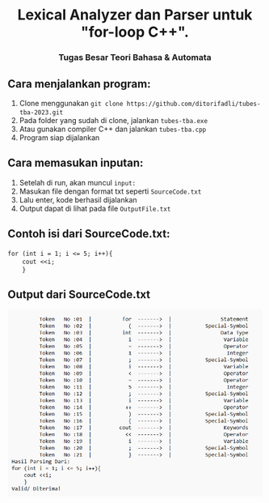 <h1 align ="center">Lexical Analyzer dan Parser untuk "for-loop C++".</h1>
<h3 align ="center">Tugas Besar Teori Bahasa & Automata</h3>

## Cara menjalankan program:
1. Clone menggunakan `git clone https://github.com/ditorifadli/tubes-tba-2023.git`
2. Pada folder yang sudah di clone, jalankan  `tubes-tba.exe`
3. Atau gunakan compiler C++ dan jalankan `tubes-tba.cpp`
4. Program siap dijalankan

## Cara memasukan inputan:
1. Setelah di run, akan muncul `input:`
2. Masukan file dengan format txt seperti `SourceCode.txt`
3. Lalu enter, kode berhasil dijalankan
4. Output dapat di lihat pada file `OutputFile.txt`

## Contoh isi dari SourceCode.txt:
```
for (int i = 1; i <= 5; i++){ 
    cout <<i; 
    }
```

## Output dari SourceCode.txt
<img src="OutputFile.png" width="650">

